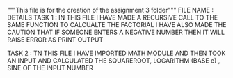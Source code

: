 """This file is for the creation of the assignment 3 folder"""
FILE NAME :     DETAILS
TASK 1  : IN THIS FILE I HAVE MADE A RECURSIVE CALL TO THE SAME FUNCTION TO CALCUALTE THE FACTORIAL I HAVE ALSO MADE THE CAUTION THAT IF SOMEONE ENTERS A NEGATIVE NUMBER THEN IT WILL RAISE ERROR AS PRINT OUTPUT

TASK 2 : TN THIS FILE I HAVE IMPORTED MATH MODULE AND THEN TOOK AN INPUT AND CALCULATED THE SQUAREROOT, LOGARITHM (BASE e) , SINE OF THE INPUT NUMBER

